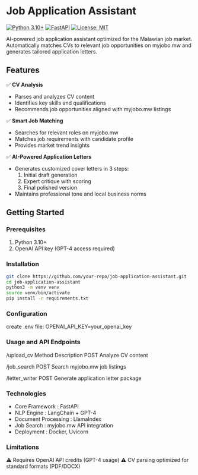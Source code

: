 # Job Application Assistant

[![Python 3.10+](https://img.shields.io/badge/Python-3.10%2B-blue)](https://www.python.org/)
[![FastAPI](https://img.shields.io/badge/FastAPI-0.104.1-green)](https://fastapi.tiangolo.com/)
[![License: MIT](https://img.shields.io/badge/License-MIT-yellow.svg)](https://opensource.org/licenses/MIT)

AI-powered job application assistant optimized for the Malawian job market. Automatically matches CVs to relevant job opportunities on myjobo.mw and generates tailored application letters.

## Features
✅ **CV Analysis**  
- Parses and analyzes CV content  
- Identifies key skills and qualifications  
- Recommends job opportunities aligned with myjobo.mw listings  

✅ **Smart Job Matching**  
- Searches for relevant roles on myjobo.mw  
- Matches job requirements with candidate profile  
- Provides market trend insights  

✅ **AI-Powered Application Letters**  
- Generates customized cover letters in 3 steps:  
  1. Initial draft generation  
  2. Expert critique with scoring  
  3. Final polished version  
- Maintains professional tone and local business norms  

## Getting Started

### Prerequisites
1. Python 3.10+
2. OpenAI API key (GPT-4 access required)

### Installation
```bash
git clone https://github.com/your-repo/job-application-assistant.git
cd job-application-assistant
python3 -m venv venv
source venv/bin/activate
pip install -r requirements.txt
```
### Configuration
create .env file:
    OPENAI_API_KEY=your_openai_key
### Usage and API Endpoints
/upload_cv      Method          Description
                POST            Analyze CV content

/job_search     POST            Search myjobo.mw job listings


/letter_writer  POST            Generate application letter package


### Technologies
- Core Framework : FastAPI
- NLP Engine : LangChain + GPT-4
- Document Processing : LlamaIndex
- Job Search : myjobo.mw API integration
- Deployment : Docker, Uvicorn
### Limitations
⚠️ Requires OpenAI API credits (GPT-4 usage)
⚠️ CV parsing optimized for standard formats (PDF/DOCX)